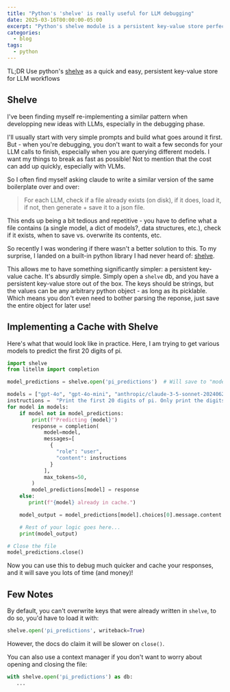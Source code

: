 ```yaml
---
title: "Python's 'shelve' is really useful for LLM debugging"
date: 2025-03-16T00:00:00-05:00
excerpt: "Python's shelve module is a persistent key-value store perfect for LLM debugging."
categories:
  - blog
tags:
  - python
---
```


TL;DR Use python's [shelve](https://docs.python.org/3/library/shelve.html) as a quick and easy, persistent key-value store for LLM workflows

##  Shelve

I've been finding myself re-implementing a similar pattern when developping new ideas with LLMs, especially in the debugging phase.
<!-- Most of my iterations don't usually revolve around the prompt, especially in the initial development of new ideas. -->
<!-- What usually takes more time + iterations tends to be what goes around it, e.g. integrating those calls into the app/workflows/visualizations I'm building. -->

I'll usually start with very simple prompts and build what goes around it first.
But - when you're debugging, you don't want to wait a few seconds for your LLM calls to finish, especially when you are querying different models.
I want my things to break as fast as possible! Not to mention that the cost can add up quickly, especially with VLMs.

So I often find myself asking claude to write a similar version of the same boilerplate over and over:

> For each LLM, check if a file already exists (on disk), if it does, load it, if not, then generate + save it to a json file.

This ends up being a bit tedious and repetitive - you have to define what a file contains (a single model, a dict of models?, data structures, etc.), check if it exists, when to save vs. overwrite its contents, etc.

So recently I was wondering if there wasn't a better solution to this.
To my surprise, I landed on a built-in python library I had never heard of: [shelve](https://docs.python.org/3/library/shelve.html).

This allows me to have something significantly simpler: a persistent key-value cache. It's absurdly simple. Simply open a `shelve` db, and you have a persistent key-value store out of the box.
The keys should be strings, but the values can be any arbitrary python object - as long as its picklable. 
Which means you don't even need to bother parsing the reponse, just save the entire object for later use!

## Implementing a Cache with Shelve

Here's what that would look like in practice. 
Here, I am trying to get various models to predict the first 20 digits of pi.
    
```python
import shelve
from litellm import completion

model_predictions = shelve.open('pi_predictions')  # Will save to "model_predictions.db"

models = ["gpt-4o", "gpt-4o-mini", "anthropic/claude-3-5-sonnet-20240620", "anthropic/claude-3-7-sonnet-20250219", "gemini/gemini-2.0-flash-001"]
instructions =  "Print the first 20 digits of pi. Only print the digits, nothing else. Begin your response with 3.14."
for model in models:
    if model not in model_predictions:
        print(f"Predicting {model}")
        response = completion(
            model=model,
            messages=[
              {
                "role": "user",
                "content": instructions
              }
            ],
            max_tokens=50,
        )
        model_predictions[model] = response
    else:
       print(f"{model} already in cache.")

    model_output = model_predictions[model].choices[0].message.content

    # Rest of your logic goes here...
    print(model_output)

# Close the file
model_predictions.close()
```

Now you can use this to debug much quicker and cache your responses, and it will save you lots of time (and money)!

## Few Notes

By default, you can't overwrite keys that were already written in `shelve`, to do so, you'd have to load it with:

```python
shelve.open('pi_predictions', writeback=True)
```

However, the docs do claim it will be slower on `close()`.

You can also use a context manager if you don't want to worry about opening and closing the file:


```python
with shelve.open('pi_predictions') as db:  
   ...
```
